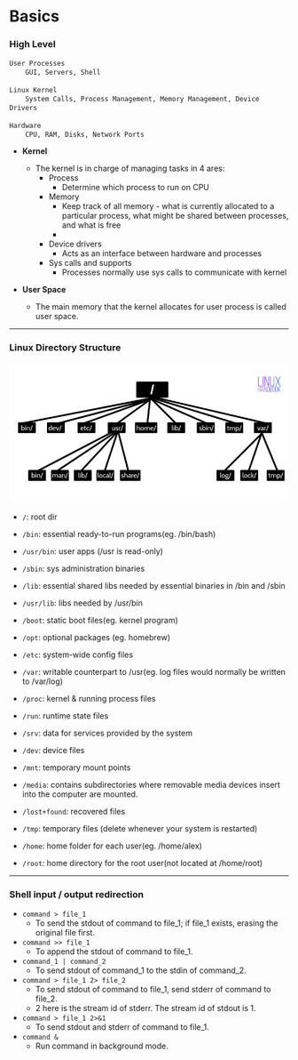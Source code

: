 # Basics

### High Level

~~~
User Processes
    GUI, Servers, Shell

Linux Kernel
    System Calls, Process Management, Memory Management, Device Drivers

Hardware
    CPU, RAM, Disks, Network Ports
~~~

* **Kernel**
  * The kernel is in charge of managing tasks in 4 ares:
    * Process
      * Determine which process to run on CPU
    * Memory
      * Keep track of all memory - what is currently allocated to a particular process, what might be shared between processes, and what is free
      * 
    * Device drivers
      * Acts as an interface between hardware and processes
    * Sys calls and supports
      * Processes normally use sys calls to communicate with kernel


* **User Space**
  * The main memory that the kernel allocates for user process is called user space.

---

### Linux Directory Structure

![](img/linux_0.png)

* `/`: root dir


* `/bin`: essential ready-to-run programs(eg. /bin/bash)
* `/usr/bin`: user apps (/usr is read-only)
* `/sbin`: sys administration binaries
* `/lib`: essential shared libs needed by essential binaries in /bin and /sbin
* `/usr/lib`: libs needed by /usr/bin
* `/boot`: static boot files(eg. kernel program)
* `/opt`: optional packages (eg. homebrew)


* `/etc`: system-wide config files


* `/var`: writable counterpart to /usr(eg. log files would normally be written to /var/log)


* `/proc`: kernel & running process files
* `/run`: runtime state files
* `/srv`: data for services provided by the system


* `/dev`: device files
* `/mnt`: temporary mount points
* `/media`: contains subdirectories where removable media devices insert into the computer are mounted.


* `/lost+found`: recovered files
* `/tmp`: temporary files (delete whenever your system is restarted)


* `/home`: home folder for each user(eg. /home/alex)
* `/root`: home directory for the root user(not located at /home/root)


---

### Shell input / output redirection
* `command > file_1`
  * To send the stdout of command to file_1; if file_1 exists, erasing the original file first.
* `command >> file_1`
  * To append the stdout of command to file_1.
* `command_1 | command_2`
  * To send stdout of command_1 to the stdin of command_2.
* `command > file_1 2> file_2`
  * To send stdout of command to file_1, send stderr of command to file_2.
  * 2 here is the stream id of stderr. The stream id of stdout is 1. 
* `command > file_1 2>&1`
  * To send stdout and stderr of command to file_1.
* `command &`
  * Run command in background mode.